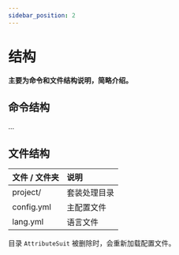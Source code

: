 ```yaml
---
sidebar_position: 2
---
```


# 结构

**主要为命令和文件结构说明，简略介绍。**  

## 命令结构

...

## 文件结构

|  文件 / 文件夹   | 说明  |
| :--------- | :--------- |
| project/            | 套装处理目录            |
| config.yml          | 主配置文件              |
| lang.yml            | 语言文件                |


目录 `AttributeSuit` 被删除时，会重新加载配置文件。  

